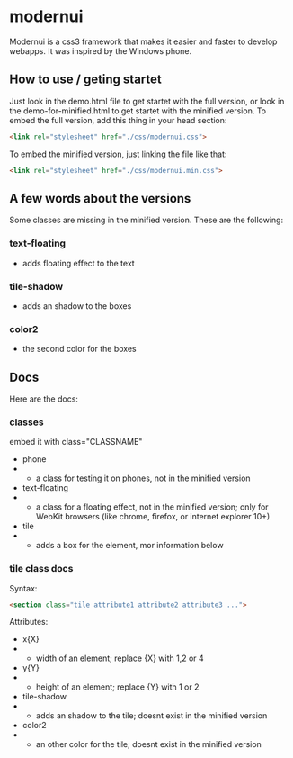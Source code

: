 # modernui
Modernui is a css3 framework that makes it easier and faster to develop webapps. It was inspired by the Windows phone.
## How to use / geting startet
Just look in the demo.html file to get startet with the full version, or look in the demo-for-minified.html to get startet with the minified version.
To embed the full version, add this thing in your head section:
```html
<link rel="stylesheet" href="./css/modernui.css">
```

To embed the minified version, just linking the file like that:

```html
<link rel="stylesheet" href="./css/modernui.min.css">
```
## A few words about the versions
Some classes are missing in the minified version. These are the following:

### text-floating
- adds floating effect to the text

### tile-shadow
- adds an shadow to the boxes

### color2
- the second color for the boxes

## Docs
Here are the docs:
### classes
embed it with class="CLASSNAME"
- phone
- -    a class for testing it on phones, not in the minified version
- text-floating
- -    a class for a floating effect, not in the minified version; only for WebKit browsers (like chrome, firefox, or internet explorer 10+)
- tile
 - -   adds a box for the element, mor information below
### tile class docs
Syntax:
```html
<section class="tile attribute1 attribute2 attribute3 ...">
```
Attributes:
- x{X}
- -  width of an element; replace {X} with 1,2 or 4
- y{Y}
- -  height of an element; replace {Y} with 1 or 2
- tile-shadow
- -  adds an shadow to the tile; doesnt exist in the minified version
- color2
- -  an other color for the tile; doesnt exist in the minified version
